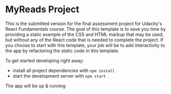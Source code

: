 # MyReads Project

This is the submitted version for the final assessment project for Udacity's React Fundamentals course. 
The goal of this template is to save you time by providing a static example of the CSS and HTML markup that may be used, but without any of the React code that is needed to complete the project. If you choose to start with this template, your job will be to add interactivity to the app by refactoring the static code in this template.


To get started developing right away:

* install all project dependencies with
 `npm install`
* start the development server with 
  `npm start`


The app will be up & running

